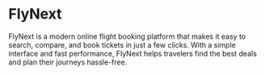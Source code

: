 # FlyNext
FlyNext is a modern online flight booking platform that makes it easy to search, compare, and book tickets in just a few clicks. With a simple interface and fast performance, FlyNext helps travelers find the best deals and plan their journeys hassle-free.
